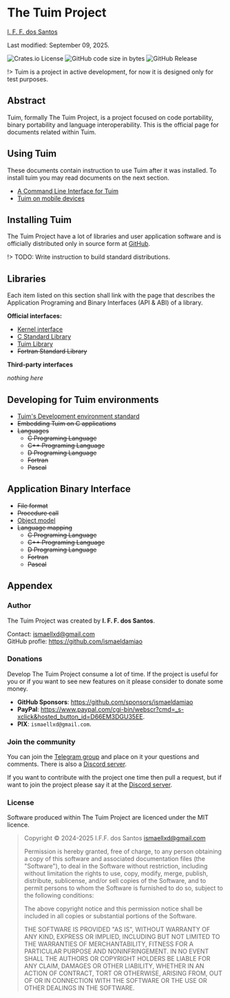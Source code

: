 # The Tuim Project

[I. F. F. dos Santos](mailto:ismaellxd@gmail.com)

Last modified: September 09, 2025.

![Crates.io License](https://img.shields.io/crates/l/MIT)
![GitHub code size in bytes](https://img.shields.io/github/languages/code-size/ismaeldamiao/tuim)
![GitHub Release](https://img.shields.io/github/v/release/ismaeldamiao/tuim)

!> Tuim is a project in active development,
for now it is designed only for test purposes.

## Abstract

Tuim, formally The Tuim Project,
is a project focused on code portability,
binary portability and language interoperability.
This is the official page for documents related within Tuim.

## Using Tuim

These documents contain instruction to use Tuim after it was installed.
To install tuim you may read documents on the next section.

* [A Command Line Interface for Tuim](tuim/cli.md)
* [Tuim on mobile devices](tuim/mobile.md)

## Installing Tuim

The Tuim Project
have a lot of libraries and user application software
and is officially distributed only in source form at
[GitHub](https://github.com/ismaeldamiao/tuim).

!> TODO: Write instruction to build standard distributions.

## Libraries

Each item listed on this section
shall link with the page that describes the
Application Programing and Binary Interfaces (API & ABI)
of a library.

**Official interfaces:**

* [Kernel interface](libkernel/)
* [C Standard Library](libc/)
* [Tuim Library](libtuim/)
* ~~Fortran Standard Library~~

**Third-party interfaces**

_nothing here_

## Developing for Tuim environments

* [Tuim's Development environment standard](abi/dev.md)
* ~~Embedding Tuim on C applications~~
* ~~Languages~~
  * ~~C Programing Language~~
  * ~~C++ Programing Language~~
  * ~~D Programing Language~~
  * ~~Fortran~~
  * ~~Pascal~~

## Application Binary Interface

* ~~File format~~
* ~~Procedure call~~
* [Object model](abi/obj.md)
* ~~Language mapping~~
  * ~~C Programing Language~~
  * ~~C++ Programing Language~~
  * ~~D Programing Language~~
  * ~~Fortran~~
  * ~~Pascal~~

## Appendex

### Author

The Tuim Project was created by **I. F. F. dos Santos**.

Contact: [ismaellxd@gmail.com](mailto:ismaellxd@gmail.com)  
GitHub profle: <https://github.com/ismaeldamiao>

### Donations

Develop The Tuim Project consume a lot of time.
If the project is useful for you or if you want to see new features on it
please consider to donate some money.

* **GitHub Sponsors**: https://github.com/sponsors/ismaeldamiao
* **PayPal**: <https://www.paypal.com/cgi-bin/webscr?cmd=_s-xclick&hosted_button_id=D66EM3DGU35EE>.
* **PIX**: `ismaellxd@gmail.com`.

### Join the community

You can join the [Telegram group](https://t.me/tuim_community)
and place on it your questions and comments.
There is also a [Discord server](https://discord.gg/XmHuXpS98A).

If you want to contribute with the project one time then pull a request,
but if want to join the project please say it at the
[Discord server](https://discord.gg/XmHuXpS98A).

### License

Software produced within The Tuim Project are licenced under the MIT licence.

> Copyright © 2024-2025 I.F.F. dos Santos <ismaellxd@gmail.com>
> 
> Permission is hereby granted, free of charge, to any person obtaining a copy
> of this software and associated documentation files (the "Software"), to deal
> in the Software without restriction, including without limitation the rights
> to use, copy, modify, merge, publish, distribute, sublicense, and/or sell
> copies of the Software, and to permit persons to whom the Software is
> furnished to do so, subject to the following conditions:
> 
> The above copyright notice and this permission notice shall be included in all
> copies or substantial portions of the Software.
> 
> THE SOFTWARE IS PROVIDED "AS IS", WITHOUT WARRANTY OF ANY KIND, EXPRESS OR
> IMPLIED, INCLUDING BUT NOT LIMITED TO THE WARRANTIES OF MERCHANTABILITY,
> FITNESS FOR A PARTICULAR PURPOSE AND NONINFRINGEMENT. IN NO EVENT SHALL THE
> AUTHORS OR COPYRIGHT HOLDERS BE LIABLE FOR ANY CLAIM, DAMAGES OR OTHER
> LIABILITY, WHETHER IN AN ACTION OF CONTRACT, TORT OR OTHERWISE, ARISING FROM,
> OUT OF OR IN CONNECTION WITH THE SOFTWARE OR THE USE OR OTHER DEALINGS IN THE
> SOFTWARE.
